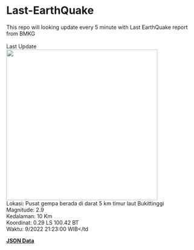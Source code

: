 # Last-EarthQuake
This repo will looking update every 5 minute with Last EarthQuake report from BMKG
<br>
<br>
Last Update
<br>
<img src="https://ews.bmkg.go.id/TEWS/data/20220925212300.mmi.jpg" width="400"/>
<br>
Lokasi: Pusat gempa berada di darat 5 km timur laut Bukittinggi <br>
Magnitude: 2.9 <br>
Kedalaman: 10 Km <br>
Koordinat: 0.29 LS 100.42 BT <br>
Waktu: 9/2022 21:23:00 WIB</td <br>

<a href="./data/data.json">**JSON Data**</a>
